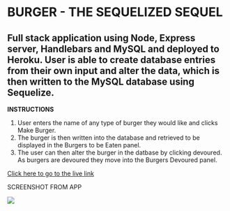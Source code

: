 BURGER - THE SEQUELIZED SEQUEL
===

Full stack application using Node, Express server, Handlebars and MySQL and deployed to Heroku.
User is able to create database entries from their own input and alter the data, which is then written to the MySQL database using Sequelize.
---


**INSTRUCTIONS**

1. User enters the name of any type of burger they would like and clicks Make Burger.
2. The burger is then written into the database and retrieved to be displayed in the Burgers to be Eaten panel.
3. The user can then alter the burger in the datbase by clicking devoured. As burgers are devoured they move into the Burgers Devoured panel.


[Click here to go to the live link](https://fathomless-depths-85533.herokuapp.com/)


SCREENSHOT FROM APP


![](public/assets/images/screenshot1.JPG)










